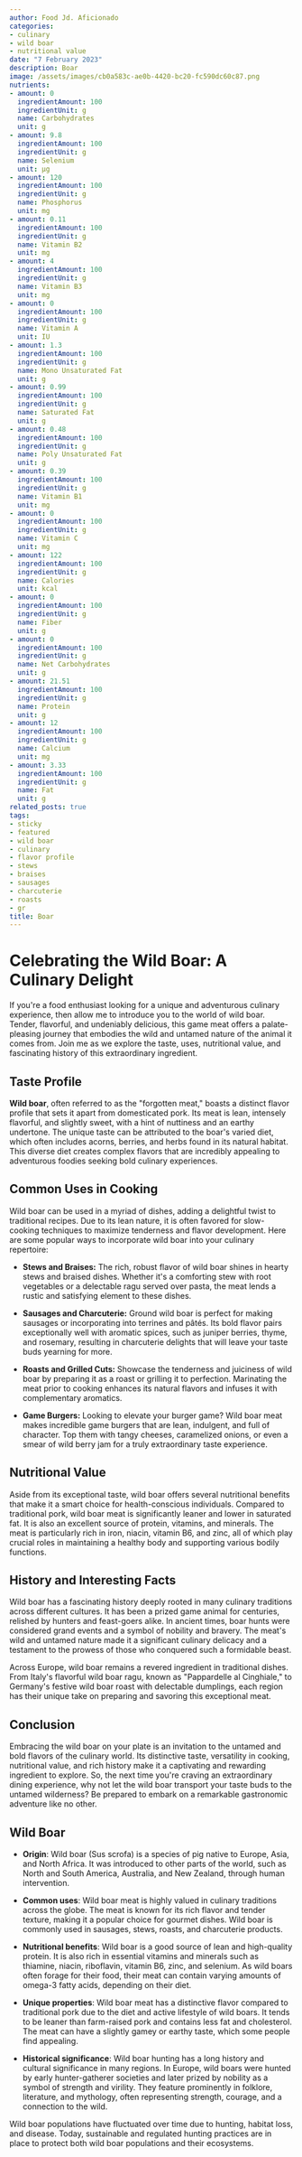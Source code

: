```yaml
---
author: Food Jd. Aficionado
categories:
- culinary
- wild boar
- nutritional value
date: "7 February 2023"
description: Boar
image: /assets/images/cb0a583c-ae0b-4420-bc20-fc590dc60c87.png
nutrients:
- amount: 0
  ingredientAmount: 100
  ingredientUnit: g
  name: Carbohydrates
  unit: g
- amount: 9.8
  ingredientAmount: 100
  ingredientUnit: g
  name: Selenium
  unit: µg
- amount: 120
  ingredientAmount: 100
  ingredientUnit: g
  name: Phosphorus
  unit: mg
- amount: 0.11
  ingredientAmount: 100
  ingredientUnit: g
  name: Vitamin B2
  unit: mg
- amount: 4
  ingredientAmount: 100
  ingredientUnit: g
  name: Vitamin B3
  unit: mg
- amount: 0
  ingredientAmount: 100
  ingredientUnit: g
  name: Vitamin A
  unit: IU
- amount: 1.3
  ingredientAmount: 100
  ingredientUnit: g
  name: Mono Unsaturated Fat
  unit: g
- amount: 0.99
  ingredientAmount: 100
  ingredientUnit: g
  name: Saturated Fat
  unit: g
- amount: 0.48
  ingredientAmount: 100
  ingredientUnit: g
  name: Poly Unsaturated Fat
  unit: g
- amount: 0.39
  ingredientAmount: 100
  ingredientUnit: g
  name: Vitamin B1
  unit: mg
- amount: 0
  ingredientAmount: 100
  ingredientUnit: g
  name: Vitamin C
  unit: mg
- amount: 122
  ingredientAmount: 100
  ingredientUnit: g
  name: Calories
  unit: kcal
- amount: 0
  ingredientAmount: 100
  ingredientUnit: g
  name: Fiber
  unit: g
- amount: 0
  ingredientAmount: 100
  ingredientUnit: g
  name: Net Carbohydrates
  unit: g
- amount: 21.51
  ingredientAmount: 100
  ingredientUnit: g
  name: Protein
  unit: g
- amount: 12
  ingredientAmount: 100
  ingredientUnit: g
  name: Calcium
  unit: mg
- amount: 3.33
  ingredientAmount: 100
  ingredientUnit: g
  name: Fat
  unit: g
related_posts: true
tags:
- sticky
- featured
- wild boar
- culinary
- flavor profile
- stews
- braises
- sausages
- charcuterie
- roasts
- gr
title: Boar
---
```

# Celebrating the Wild Boar: A Culinary Delight



If you're a food enthusiast looking for a unique and adventurous culinary experience, then allow me to introduce you to the world of wild boar. Tender, flavorful, and undeniably delicious, this game meat offers a palate-pleasing journey that embodies the wild and untamed nature of the animal it comes from. Join me as we explore the taste, uses, nutritional value, and fascinating history of this extraordinary ingredient.

## Taste Profile

**Wild boar**, often referred to as the "forgotten meat," boasts a distinct flavor profile that sets it apart from domesticated pork. Its meat is lean, intensely flavorful, and slightly sweet, with a hint of nuttiness and an earthy undertone. The unique taste can be attributed to the boar's varied diet, which often includes acorns, berries, and herbs found in its natural habitat. This diverse diet creates complex flavors that are incredibly appealing to adventurous foodies seeking bold culinary experiences.

## Common Uses in Cooking

Wild boar can be used in a myriad of dishes, adding a delightful twist to traditional recipes. Due to its lean nature, it is often favored for slow-cooking techniques to maximize tenderness and flavor development. Here are some popular ways to incorporate wild boar into your culinary repertoire:

- **Stews and Braises:** The rich, robust flavor of wild boar shines in hearty stews and braised dishes. Whether it's a comforting stew with root vegetables or a delectable ragu served over pasta, the meat lends a rustic and satisfying element to these dishes.

- **Sausages and Charcuterie:** Ground wild boar is perfect for making sausages or incorporating into terrines and pâtés. Its bold flavor pairs exceptionally well with aromatic spices, such as juniper berries, thyme, and rosemary, resulting in charcuterie delights that will leave your taste buds yearning for more.

- **Roasts and Grilled Cuts:** Showcase the tenderness and juiciness of wild boar by preparing it as a roast or grilling it to perfection. Marinating the meat prior to cooking enhances its natural flavors and infuses it with complementary aromatics.

- **Game Burgers:** Looking to elevate your burger game? Wild boar meat makes incredible game burgers that are lean, indulgent, and full of character. Top them with tangy cheeses, caramelized onions, or even a smear of wild berry jam for a truly extraordinary taste experience.

## Nutritional Value

Aside from its exceptional taste, wild boar offers several nutritional benefits that make it a smart choice for health-conscious individuals. Compared to traditional pork, wild boar meat is significantly leaner and lower in saturated fat. It is also an excellent source of protein, vitamins, and minerals. The meat is particularly rich in iron, niacin, vitamin B6, and zinc, all of which play crucial roles in maintaining a healthy body and supporting various bodily functions.

## History and Interesting Facts

Wild boar has a fascinating history deeply rooted in many culinary traditions across different cultures. It has been a prized game animal for centuries, relished by hunters and feast-goers alike. In ancient times, boar hunts were considered grand events and a symbol of nobility and bravery. The meat's wild and untamed nature made it a significant culinary delicacy and a testament to the prowess of those who conquered such a formidable beast.

Across Europe, wild boar remains a revered ingredient in traditional dishes. From Italy's flavorful wild boar ragu, known as "Pappardelle al Cinghiale," to Germany's festive wild boar roast with delectable dumplings, each region has their unique take on preparing and savoring this exceptional meat.

## Conclusion

Embracing the wild boar on your plate is an invitation to the untamed and bold flavors of the culinary world. Its distinctive taste, versatility in cooking, nutritional value, and rich history make it a captivating and rewarding ingredient to explore. So, the next time you're craving an extraordinary dining experience, why not let the wild boar transport your taste buds to the untamed wilderness? Be prepared to embark on a remarkable gastronomic adventure like no other.

## Wild Boar

- **Origin**: Wild boar (Sus scrofa) is a species of pig native to Europe, Asia, and North Africa. It was introduced to other parts of the world, such as North and South America, Australia, and New Zealand, through human intervention.
  
- **Common uses**: Wild boar meat is highly valued in culinary traditions across the globe. The meat is known for its rich flavor and tender texture, making it a popular choice for gourmet dishes. Wild boar is commonly used in sausages, stews, roasts, and charcuterie products.

- **Nutritional benefits**: Wild boar is a good source of lean and high-quality protein. It is also rich in essential vitamins and minerals such as thiamine, niacin, riboflavin, vitamin B6, zinc, and selenium. As wild boars often forage for their food, their meat can contain varying amounts of omega-3 fatty acids, depending on their diet.

- **Unique properties**: Wild boar meat has a distinctive flavor compared to traditional pork due to the diet and active lifestyle of wild boars. It tends to be leaner than farm-raised pork and contains less fat and cholesterol. The meat can have a slightly gamey or earthy taste, which some people find appealing.

- **Historical significance**: Wild boar hunting has a long history and cultural significance in many regions. In Europe, wild boars were hunted by early hunter-gatherer societies and later prized by nobility as a symbol of strength and virility. They feature prominently in folklore, literature, and mythology, often representing strength, courage, and a connection to the wild.

Wild boar populations have fluctuated over time due to hunting, habitat loss, and disease. Today, sustainable and regulated hunting practices are in place to protect both wild boar populations and their ecosystems.
